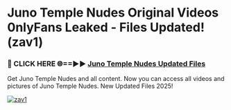 # Juno Temple Nudes Original Videos 0nlyFans Leaked - Files Updated! (zav1)

<h3>🔴 CLICK HERE 🌐==►► <a href="https://tinyurl.com/52m3yx9h" rel="nofollow">Juno Temple Nudes Updated Files</a></h3>

Get Juno Temple Nudes and all content. Now you can access all videos and pictures of Juno Temple Nudes. New Updated Files 2025!

[![zav1](https://i.imgur.com/TnHtlc8.gif)](https://tinyurl.com/52m3yx9h)
